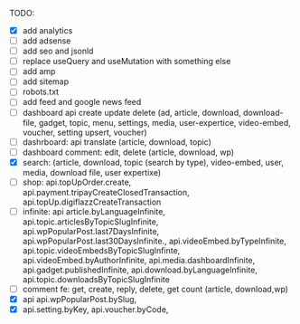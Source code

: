 TODO:

- [x] add analytics
- [ ] add adsense
- [ ] add seo and jsonld
- [ ] replace useQuery and useMutation with something else
- [ ] add amp
- [ ] add sitemap
- [ ] robots.txt
- [ ] add feed and google news feed
- [ ] dashboard api create update delete (ad, article, download, download-file,
      gadget, topic, menu, settings, media, user-expertice, video-embed,
      voucher, setting upsert, voucher)
- [ ] dashrboard: api translate (article, download, topic)
- [ ] dashboard comment: edit, delete (article, download, wp)
- [x] search: (article, download, topic (search by type), video-embed, user,
      media, download file, user expertixe)
- [ ] shop: api.topUpOrder.create, api.payment.tripayCreateClosedTransaction,
      api.topUp.digiflazzCreateTransaction
- [ ] infinite: api article.byLanguageInfinite,
      api.topic.articlesByTopicSlugInfinite,
      api.wpPopularPost.last7DaysInfinite,
      api.wpPopularPost.last30DaysInfinite., api.videoEmbed.byTypeInfinite,
      api.topic.videoEmbedsByTopicSlugInfinte, api.videoEmbed.byAuthorInfinite,
      api.media.dashboardInfinite, api.gadget.publishedInfinite,
      api.download.byLanguageInfinite, api.topic.downloadsByTopicSlugInfinite
- [ ] comment fe: get, create, reply, delete, get count (article, download,wp)
- [x] api api.wpPopularPost.bySlug,
- [x] api.setting.byKey, api.voucher.byCode,
